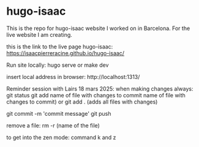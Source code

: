 # hugo-isaac
This is the repo for hugo-isaac website I worked on in Barcelona. For the live website I am creating. 

this is the link to the live page hugo-isaac:
https://isaacpierreracine.github.io/hugo-isaac/

Run site locally: hugo serve 
or 
make dev

insert local address in browser: http://localhost:1313/

Reminder session with Lairs 18 mars 2025:
when making changes always:
git status
git add name of file with changes to commit name of file with changes to commit)
or
git add . (adds all files with changes)

git commit -m 'commit message'
git push

remove a file: rm -r (name of the file)

to get into the zen mode: command k and z
